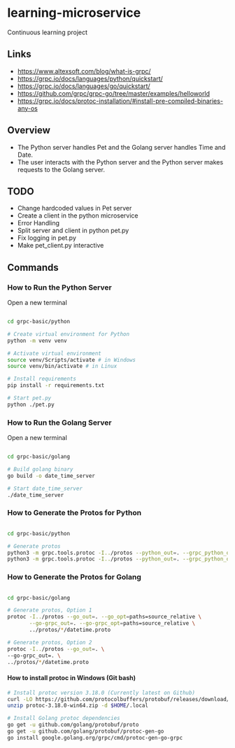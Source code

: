 # learning-microservice
Continuous learning project

## Links
* https://www.altexsoft.com/blog/what-is-grpc/
* https://grpc.io/docs/languages/python/quickstart/
* https://grpc.io/docs/languages/go/quickstart/
* https://github.com/grpc/grpc-go/tree/master/examples/helloworld
* https://grpc.io/docs/protoc-installation/#install-pre-compiled-binaries-any-os

## Overview
* The Python server handles Pet and the Golang server handles Time and Date.
* The user interacts with the Python server and the Python server makes requests to the Golang server.

## TODO

* Change hardcoded values in Pet server
* Create a client in the python microservice
* Error Handling
* Split server and client in python pet.py
* Fix logging in pet.py
* Make pet_client.py interactive

## Commands

### How to Run the Python Server

Open a new terminal

```bash

cd grpc-basic/python

# Create virtual environment for Python
python -m venv venv

# Activate virtual environment
source venv/Scripts/activate # in Windows
source venv/bin/activate # in Linux

# Install requirements
pip install -r requirements.txt

# Start pet.py
python ./pet.py

```

### How to Run the Golang Server

Open a new terminal

```bash

cd grpc-basic/golang

# Build golang binary
go build -o date_time_server

# Start date_time_server
./date_time_server

```

### How to Generate the Protos for Python

```bash

cd grpc-basic/python

# Generate protos
python3 -m grpc.tools.protoc -I../protos --python_out=. --grpc_python_out=. ../protos/*/datetime.proto
python3 -m grpc.tools.protoc -I../protos --python_out=. --grpc_python_out=. ../protos/*/pet.proto

```

### How to Generate the Protos for Golang

```bash

cd grpc-basic/golang

# Generate protos, Option 1
protoc -I../protos --go_out=. --go_opt=paths=source_relative \
       --go-grpc_out=. --go-grpc_opt=paths=source_relative \
       ../protos/*/datetime.proto

# Generate protos, Option 2
protoc -I../protos --go_out=. \
--go-grpc_out=. \
../protos/*/datetime.proto

```

#### How to install protoc in Windows (Git bash)


```bash
# Install protoc version 3.18.0 (Currently latest on Github)
curl -LO https://github.com/protocolbuffers/protobuf/releases/download/v3.18.0/protoc-3.18.0-win64.zip
unzip protoc-3.18.0-win64.zip -d $HOME/.local

# Install Golang protoc dependencies
go get -u github.com/golang/protobuf/proto
go get -u github.com/golang/protobuf/protoc-gen-go
go install google.golang.org/grpc/cmd/protoc-gen-go-grpc

```
